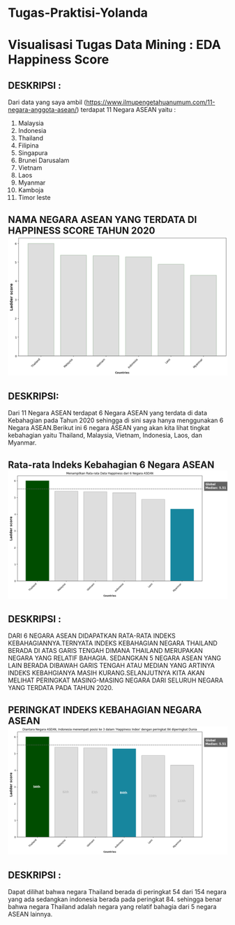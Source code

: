 # Tugas-Praktisi-Yolanda
# Visualisasi Tugas Data Mining : EDA Happiness Score 

## DESKRIPSI :
Dari data yang saya ambil (https://www.ilmupengetahuanumum.com/11-negara-anggota-asean/) terdapat 11 Negara ASEAN yaitu : 
1. Malaysia
2. Indonesia
3. Thailand
4. Filipina
5. Singapura
6. Brunei Darusalam
7. Vietnam
8. Laos
9. Myanmar
10. Kamboja
11. Timor leste

## NAMA NEGARA ASEAN YANG TERDATA DI HAPPINESS SCORE TAHUN 2020 <img src='https://github.com/YolandaSitompul/Tugas-Praktisi-Yolanda/blob/1cef02849e07171bab80271f449188814ca5b7cb/Datanegara.png'>

## DESKRIPSI:
Dari 11 Negara ASEAN terdapat 6 Negara ASEAN yang terdata di data Kebahagian pada Tahun 2020 sehingga di sini saya hanya menggunakan 6 Negara ASEAN.Berikut ini 6 negara ASEAN yang akan kita lihat tingkat kebahagian yaitu Thailand, Malaysia, Vietnam, Indonesia, Laos, dan Myanmar. 

## Rata-rata Indeks Kebahagian 6 Negara ASEAN <img src='https://github.com/YolandaSitompul/Tugas-Praktisi-Yolanda/blob/0e431bbb5fa964b0197d85cfc5f6a23de01b99eb/rata-rata%20kebahagian.png'>

## DESKRIPSI :
DARI 6 NEGARA ASEAN DIDAPATKAN RATA-RATA INDEKS KEBAHAGIANNYA.TERNYATA INDEKS KEBAHAGIAN NEGARA THAILAND BERADA DI ATAS GARIS TENGAH DIMANA THAILAND MERUPAKAN NEGARA YANG RELATIF BAHAGIA. SEDANGKAN 5 NEGARA ASEAN YANG LAIN BERADA DIBAWAH GARIS TENGAH ATAU MEDIAN YANG ARTINYA INDEKS KEBAHGIANYA MASIH KURANG.SELANJUTNYA KITA AKAN MELIHAT PERINGKAT MASING-MASING NEGARA DARI SELURUH NEGARA YANG TERDATA PADA TAHUN 2020.

## PERINGKAT INDEKS KEBAHAGIAN NEGARA ASEAN <img src='https://github.com/YolandaSitompul/Tugas-Praktisi-Yolanda/blob/b8fc20d307d4501a0eb918b63d93cce41f62dc1b/peringkatskornegaraASEAN.png'>

## DESKRIPSI : 
Dapat dilihat bahwa negara Thailand berada di peringkat 54 dari 154 negara yang ada sedangkan indonesia berada pada peringkat 84. sehingga benar bahwa negara Thailand adalah negara yang relatif bahagia dari 5 negara ASEAN lainnya. 



